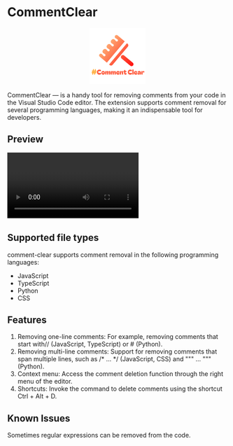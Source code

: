 # CommentClear

<div align=center>

![logo](https://github.com/DenisGas/comment-clear/blob/main/assets/icon.png?raw=true)

</div>

CommentClear — is a handy tool for removing comments from your code in the Visual Studio Code editor. The extension supports comment removal for several programming languages, making it an indispensable tool for developers.

## Preview

![Demo Video](https://github.com/DenisGas/comment-clear/blob/main/assets/demo.mp4?raw=true)


## Supported file types

 comment-clear supports comment removal in the following programming languages:

- JavaScript
- TypeScript
- Python
- CSS

## Features

1. Removing one-line comments: For example, removing comments that start with// (JavaScript, TypeScript) or # (Python).
2. Removing multi-line comments: Support for removing comments that span multiple lines, such as /* ... */ (JavaScript, CSS) and """ ... """ (Python).
3. Context menu: Access the comment deletion function through the right menu of the editor.
4. Shortcuts: Invoke the command to delete comments using the shortcut Ctrl + Alt + D.

## Known Issues

Sometimes regular expressions can be removed from the code.

